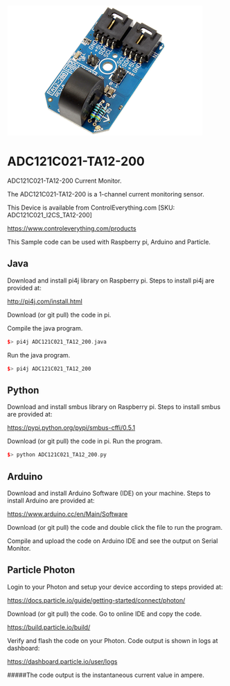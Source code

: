 [![ADC121C021-TA12-200](ADC121C021_I2CS_TA12-200.png)](https://www.controleverything.com/products)
# ADC121C021-TA12-200
ADC121C021-TA12-200 Current Monitor.

The ADC121C021-TA12-200 is a 1-channel current monitoring sensor.

This Device is available from ControlEverything.com [SKU: ADC121C021_I2CS_TA12-200]

https://www.controleverything.com/products

This Sample code can be used with Raspberry pi, Arduino and Particle.

## Java
Download and install pi4j library on Raspberry pi. Steps to install pi4j are provided at:

http://pi4j.com/install.html

Download (or git pull) the code in pi.

Compile the java program.
```cpp
$> pi4j ADC121C021_TA12_200.java
```

Run the java program.
```cpp
$> pi4j ADC121C021_TA12_200
```

## Python
Download and install smbus library on Raspberry pi. Steps to install smbus are provided at:

https://pypi.python.org/pypi/smbus-cffi/0.5.1

Download (or git pull) the code in pi. Run the program.

```cpp
$> python ADC121C021_TA12_200.py
```

## Arduino
Download and install Arduino Software (IDE) on your machine. Steps to install Arduino are provided at:

https://www.arduino.cc/en/Main/Software

Download (or git pull) the code and double click the file to run the program.

Compile and upload the code on Arduino IDE and see the output on Serial Monitor.


## Particle Photon

Login to your Photon and setup your device according to steps provided at:

https://docs.particle.io/guide/getting-started/connect/photon/

Download (or git pull) the code. Go to online IDE and copy the code.

https://build.particle.io/build/

Verify and flash the code on your Photon. Code output is shown in logs at dashboard:

https://dashboard.particle.io/user/logs

#####The code output is the instantaneous current value in ampere.
